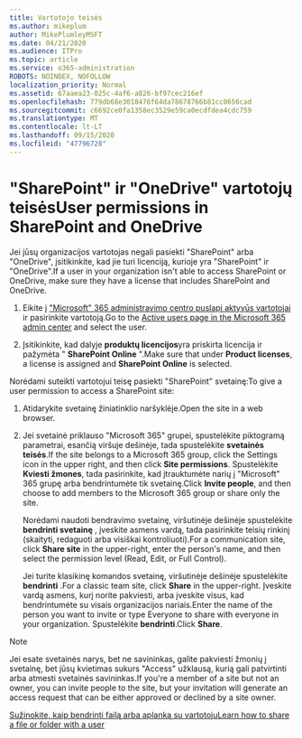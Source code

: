 ```yaml
---
title: Vartotojo teisės
ms.author: mikeplum
author: MikePlumleyMSFT
ms.date: 04/21/2020
ms.audience: ITPro
ms.topic: article
ms.service: o365-administration
ROBOTS: NOINDEX, NOFOLLOW
localization_priority: Normal
ms.assetid: 67aaea23-025c-4af6-a826-bf97cec216ef
ms.openlocfilehash: 779db68e3018476f64da78678766b81cc0656cad
ms.sourcegitcommit: c6692ce0fa1358ec3529e59ca0ecdfdea4cdc759
ms.translationtype: MT
ms.contentlocale: lt-LT
ms.lasthandoff: 09/15/2020
ms.locfileid: "47796728"
---
```

# <a name="user-permissions-in-sharepoint-and-onedrive"></a><span data-ttu-id="7c10a-102">"SharePoint" ir "OneDrive" vartotojų teisės</span><span class="sxs-lookup"><span data-stu-id="7c10a-102">User permissions in SharePoint and OneDrive</span></span>

<span data-ttu-id="7c10a-103">Jei jūsų organizacijos vartotojas negali pasiekti "SharePoint" arba "OneDrive", įsitikinkite, kad jie turi licenciją, kurioje yra "SharePoint" ir "OneDrive".</span><span class="sxs-lookup"><span data-stu-id="7c10a-103">If a user in your organization isn't able to access SharePoint or OneDrive, make sure they have a license that includes SharePoint and OneDrive.</span></span> 
  
1. <span data-ttu-id="7c10a-104">Eikite į ["Microsoft" 365 administravimo centro puslapį aktyvūs vartotojai](https://portal.office.com/adminportal/home#/users) ir pasirinkite vartotoją.</span><span class="sxs-lookup"><span data-stu-id="7c10a-104">Go to the [Active users page in the Microsoft 365 admin center](https://portal.office.com/adminportal/home#/users) and select the user.</span></span> 
    
2. <span data-ttu-id="7c10a-105">Įsitikinkite, kad dalyje **produktų licencijos**yra priskirta licencija ir pažymėta " **SharePoint Online** ".</span><span class="sxs-lookup"><span data-stu-id="7c10a-105">Make sure that under **Product licenses**, a license is assigned and **SharePoint Online** is selected.</span></span> 
    
 <span data-ttu-id="7c10a-106">Norėdami suteikti vartotojui teisę pasiekti "SharePoint" svetainę:</span><span class="sxs-lookup"><span data-stu-id="7c10a-106">To give a user permission to access a SharePoint site:</span></span> 
  
1. <span data-ttu-id="7c10a-107">Atidarykite svetainę žiniatinklio naršyklėje.</span><span class="sxs-lookup"><span data-stu-id="7c10a-107">Open the site in a web browser.</span></span>
    
2. <span data-ttu-id="7c10a-108">Jei svetainė priklauso "Microsoft 365" grupei, spustelėkite piktogramą parametrai, esančią viršuje dešinėje, tada spustelėkite **svetainės teisės**.</span><span class="sxs-lookup"><span data-stu-id="7c10a-108">If the site belongs to a Microsoft 365 group, click the Settings icon in the upper right, and then click **Site permissions**.</span></span> <span data-ttu-id="7c10a-109">Spustelėkite **Kviesti žmones**, tada pasirinkite, kad įtrauktumėte narių į "Microsoft" 365 grupę arba bendrintumėte tik svetainę.</span><span class="sxs-lookup"><span data-stu-id="7c10a-109">Click **Invite people**, and then choose to add members to the Microsoft 365 group or share only the site.</span></span> 
    
    <span data-ttu-id="7c10a-110">Norėdami naudoti bendravimo svetainę, viršutinėje dešinėje spustelėkite **bendrinti svetainę** , įveskite asmens vardą, tada pasirinkite teisių rinkinį (skaityti, redaguoti arba visiškai kontroliuoti).</span><span class="sxs-lookup"><span data-stu-id="7c10a-110">For a communication site, click **Share site** in the upper-right, enter the person's name, and then select the permission level (Read, Edit, or Full Control).</span></span> 
    
    <span data-ttu-id="7c10a-111">Jei turite klasikinę komandos svetainę, viršutinėje dešinėje spustelėkite **bendrinti** .</span><span class="sxs-lookup"><span data-stu-id="7c10a-111">For a classic team site, click **Share** in the upper-right.</span></span> <span data-ttu-id="7c10a-112">Įveskite vardą asmens, kurį norite pakviesti, arba įveskite visus, kad bendrintumėte su visais organizacijos nariais.</span><span class="sxs-lookup"><span data-stu-id="7c10a-112">Enter the name of the person you want to invite or type Everyone to share with everyone in your organization.</span></span> <span data-ttu-id="7c10a-113">Spustelėkite **bendrinti**.</span><span class="sxs-lookup"><span data-stu-id="7c10a-113">Click **Share**.</span></span>
    
> [!NOTE]
> <span data-ttu-id="7c10a-114">Jei esate svetainės narys, bet ne savininkas, galite pakviesti žmonių į svetainę, bet jūsų kvietimas sukurs "Access" užklausą, kurią gali patvirtinti arba atmesti svetainės savininkas.</span><span class="sxs-lookup"><span data-stu-id="7c10a-114">If you're a member of a site but not an owner, you can invite people to the site, but your invitation will generate an access request that can be either approved or declined by a site owner.</span></span> 
  
[<span data-ttu-id="7c10a-115">Sužinokite, kaip bendrinti failą arba aplanką su vartotoju</span><span class="sxs-lookup"><span data-stu-id="7c10a-115">Learn how to share a file or folder with a user</span></span>](https://go.microsoft.com/fwlink/?linkid=533408)
  

